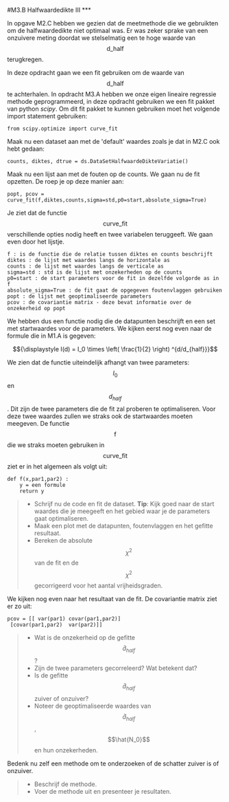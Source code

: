 #M3.B Halfwaardedikte III \*\*\*

In opgave M2.C hebben we gezien dat de meetmethode die we gebruikten om de halfwaardedikte niet optimaal was. Er was zeker sprake van een onzuivere meting doordat we stelselmatig een te hoge waarde van $$\text{d_half}$$ terugkregen. 

In deze opdracht gaan we een fit gebruiken om de waarde van $$\text{d_half}$$ te achterhalen. In opdracht M3.A hebben we onze eigen lineaire regressie methode geprogrammeerd, in deze opdracht gebruiken we een fit pakket van python *scipy*. Om dit fit pakket te kunnen gebruiken moet het volgende import statement gebruiken: 

	from scipy.optimize import curve_fit

Maak nu een dataset aan met de 'default' waardes zoals je dat in M2.C ook hebt gedaan: 

	counts, diktes, dtrue = ds.DataSetHalfwaardeDikteVariatie()

Maak nu een lijst aan met de fouten op de counts.
We gaan nu de fit opzetten. De roep je op deze manier aan: 

	popt, pcov = curve_fit(f,diktes,counts,sigma=std,p0=start,absolute_sigma=True)

Je ziet dat de functie $$\text{curve_fit}$$ verschillende opties nodig heeft en twee variabelen teruggeeft. We gaan even door het lijstje.

	f : is de functie die de relatie tussen diktes en counts beschrijft
	diktes : de lijst met waardes langs de horizontale as
	counts : de lijst met waardes langs de verticale as
	sigma=std : std is de lijst met onzekerheden op de counts
	p0=start : de start parameters voor de fit in dezelfde volgorde as in f
	absolute_sigma=True : de fit gaat de opgegeven foutenvlaggen gebruiken
	popt : de lijst met geoptimaliseerde parameters
	pcov : de covariantie matrix - deze bevat informatie over de onzekerheid op popt

We hebben dus een functie nodig die de datapunten beschrijft en een set met startwaardes voor de parameters. We kijken eerst nog even naar de formule die in M1.A is gegeven:

$${\displaystyle I(d) = I_0 \times \left( \frac{1}{2} \right) ^{d/d_{half}}}$$

We zien dat de functie uiteindelijk afhangt van twee parameters: $$I_0$$ en $$d_{half}$$. Dit zijn de twee parameters die de fit zal proberen te optimaliseren. Voor deze twee waardes zullen we straks ook de startwaardes moeten meegeven. De functie $$\text{f}$$ die we straks moeten gebruiken in $$\text{curve_fit}$$ ziet er in het algemeen als volgt uit: 

	def f(x,par1,par2) :
		y = een formule
		return y



> * Schrijf nu de code en fit de dataset.
> **Tip**: Kijk goed naar de start waardes die je meegeeft en het gebied waar je de parameters gaat optimaliseren.
> * Maak een plot met de datapunten, foutenvlaggen en het gefitte resultaat.  
> * Bereken de absolute $$\chi^2$$ van de fit en de $$\chi^2$$ gecorrigeerd voor het aantal vrijheidsgraden. 

We kijken nog even naar het resultaat van de fit. De covariantie matrix ziet er zo uit: 

	pcov = [[ var(par1) covar(par1,par2)]
	 [covar(par1,par2)  var(par2)]]

> * Wat is de onzekerheid op de gefitte $$\hat{d}_{half}$$? 
> * Zijn de twee parameters gecorreleerd?  Wat betekent dat?
> * Is de gefitte $$\hat{d}_{half}$$ zuiver of onzuiver? 
> * Noteer de geoptimaliseerde waardes van $$\hat{d}_{half}$$, $$\hat{N_0}$$ en hun onzekerheden.

Bedenk nu zelf een methode om te onderzoeken of de schatter zuiver is of onzuiver. 


> * Beschrijf de methode.
> * Voer de methode uit en presenteer je resultaten.
